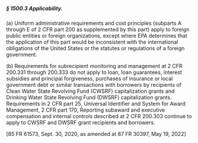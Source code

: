 ##### § 1500.3 Applicability. #####

(a) Uniform administrative requirements and cost principles (subparts A through E of 2 CFR part 200 as supplemented by this part) apply to foreign public entities or foreign organizations, except where EPA determines that the application of this part would be inconsistent with the international obligations of the United States or the statutes or regulations of a foreign government.

(b) Requirements for subrecipient monitoring and management at 2 CFR 200.331 through 200.333 do not apply to loan, loan guarantees, interest subsidies and principal forgiveness, purchases of insurance or local government debt or similar transactions with borrowers by recipients of Clean Water State Revolving Fund (CWSRF) capitalization grants and Drinking Water State Revolving Fund (DWSRF) capitalization grants. Requirements in 2 CFR part 25, Universal Identifier and System for Award Management, 2 CFR part 170, Reporting subaward and executive compensation and internal controls described at 2 CFR 200.303 continue to apply to CWSRF and DWSRF grant recipients and borrowers.

[85 FR 61573, Sept. 30, 2020, as amended at 87 FR 30397, May 19, 2022]